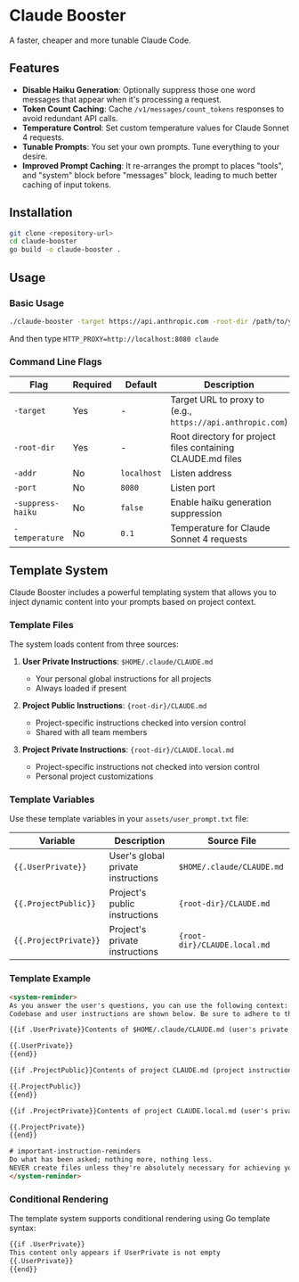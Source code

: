 # Claude Booster

A faster, cheaper and more tunable Claude Code.

## Features

- **Disable Haiku Generation**: Optionally suppress those one word messages that appear when it's processing a request.
- **Token Count Caching**: Cache `/v1/messages/count_tokens` responses to avoid redundant API calls.
- **Temperature Control**: Set custom temperature values for Claude Sonnet 4 requests.
- **Tunable Prompts**: You set your own prompts. Tune everything to your desire.
- **Improved Prompt Caching**: It re-arranges the prompt to places "tools", and "system" block before "messages" block, leading to much better caching of input tokens.

## Installation

```bash
git clone <repository-url>
cd claude-booster
go build -o claude-booster .
```

## Usage

### Basic Usage

```bash
./claude-booster -target https://api.anthropic.com -root-dir /path/to/your/project
```

And then type `HTTP_PROXY=http://localhost:8080 claude`

### Command Line Flags

| Flag | Required | Default | Description |
|------|----------|---------|-------------|
| `-target` | Yes | - | Target URL to proxy to (e.g., `https://api.anthropic.com`) |
| `-root-dir` | Yes | - | Root directory for project files containing CLAUDE.md files |
| `-addr` | No | `localhost` | Listen address |
| `-port` | No | `8080` | Listen port |
| `-suppress-haiku` | No | `false` | Enable haiku generation suppression |
| `-temperature` | No | `0.1` | Temperature for Claude Sonnet 4 requests |

## Template System

Claude Booster includes a powerful templating system that allows you to inject dynamic content into your prompts based on project context.

### Template Files

The system loads content from three sources:

1. **User Private Instructions**: `$HOME/.claude/CLAUDE.md`
   - Your personal global instructions for all projects
   - Always loaded if present

2. **Project Public Instructions**: `{root-dir}/CLAUDE.md`
   - Project-specific instructions checked into version control
   - Shared with all team members

3. **Project Private Instructions**: `{root-dir}/CLAUDE.local.md`
   - Project-specific instructions not checked into version control
   - Personal project customizations

### Template Variables

Use these template variables in your `assets/user_prompt.txt` file:

| Variable | Description | Source File |
|----------|-------------|-------------|
| `{{.UserPrivate}}` | User's global private instructions | `$HOME/.claude/CLAUDE.md` |
| `{{.ProjectPublic}}` | Project's public instructions | `{root-dir}/CLAUDE.md` |
| `{{.ProjectPrivate}}` | Project's private instructions | `{root-dir}/CLAUDE.local.md` |

### Template Example

```html
<system-reminder>
As you answer the user's questions, you can use the following context:
Codebase and user instructions are shown below. Be sure to adhere to these instructions.

{{if .UserPrivate}}Contents of $HOME/.claude/CLAUDE.md (user's private global instructions for all projects):

{{.UserPrivate}}
{{end}}

{{if .ProjectPublic}}Contents of project CLAUDE.md (project instructions, checked into the codebase):

{{.ProjectPublic}}
{{end}}

{{if .ProjectPrivate}}Contents of project CLAUDE.local.md (user's private project instructions, not checked in):

{{.ProjectPrivate}}
{{end}}

# important-instruction-reminders
Do what has been asked; nothing more, nothing less.
NEVER create files unless they're absolutely necessary for achieving your goal.
</system-reminder>
```

### Conditional Rendering

The template system supports conditional rendering using Go template syntax:

```html
{{if .UserPrivate}}
This content only appears if UserPrivate is not empty
{{.UserPrivate}}
{{end}}
```
